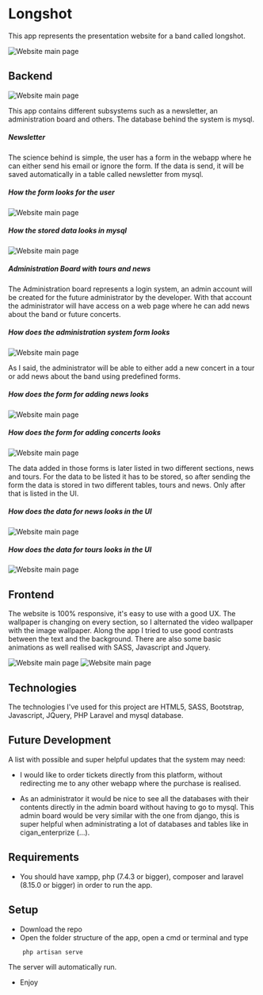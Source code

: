 # Longshot

This app represents the presentation website for a band called longshot.

![Website main page](longshot_documentation/picture_1.png)

## Backend

![Website main page](longshot_documentation/picture_5.png)

This app contains different subsystems such as a newsletter, an administration
board and others. The database behind the system is mysql.

##### Newsletter

The science behind is simple, the user has a form in the webapp where he can either send his email or ignore
the form. If the data is send, it will be saved automatically in a table called newsletter from mysql.

##### How the form looks for the user

![Website main page](longshot_documentation/picture_2.png)

##### How the stored data looks in mysql

![Website main page](longshot_documentation/picture_3.png)

##### Administration Board with tours and news

The Administration board represents a login system, an admin account will be created for the 
future administrator by the developer. With that account the administrator will have access on a web 
page where he can add news about the band or future concerts.

##### How does the administration system form looks

![Website main page](longshot_documentation/picture_4.png)

As I said, the administrator will be able to either add a new concert in a tour or add news about the band
using predefined forms.

##### How does the form for adding news looks

![Website main page](longshot_documentation/picture_6.png)

##### How does the form for adding concerts looks

![Website main page](longshot_documentation/picture_8.png)

The data added in those forms is later listed in two different sections, news and tours. For the data
to be listed it has to be stored, so after sending the form the data is stored in two different tables, 
tours and news. Only after that is listed in the UI.

##### How does the data for news looks in the UI

![Website main page](longshot_documentation/picture_7.png)

##### How does the data for tours looks in the UI

![Website main page](longshot_documentation/picture_9.png)

## Frontend

The website is 100% responsive, it's easy to use with a good UX. The wallpaper is changing on every 
section, so I alternated the video wallpaper with the image wallpaper. Along the app I tried to use 
good contrasts between the text and the background. There are also some basic animations 
as well realised with SASS, Javascript and Jquery.

![Website main page](longshot_documentation/picture_10.png) ![Website main page](longshot_documentation/picture_11.png)

## Technologies

The technologies I've used for this project are HTML5, SASS, Bootstrap, Javascript, JQuery,
PHP Laravel and mysql database.

## Future Development

A list with possible and super helpful updates that the system may need:

* I would like to order tickets directly from this platform, without redirecting me to any other webapp
where the purchase is realised.

* As an administrator it would be nice to see all the databases with their contents directly in the admin board without having to go
to mysql. This admin board would be very similar with the one from django, this is 
super helpful when administrating a lot of databases and tables like in cigan_enterprize (...). 

## Requirements

* You should have xampp, php (7.4.3 or bigger), composer and laravel (8.15.0 or bigger) in order to run the app.

## Setup

* Download the repo
* Open the folder structure of the app, open a cmd or terminal and type
```
    php artisan serve
```

The server will automatically run.

* Enjoy

